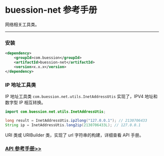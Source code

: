 # buession-net 参考手册


网络相关工具类。


---


### 安装

```xml
<dependency>
    <groupId>com.buession</groupId>
    <artifactId>buession-net</artifactId>
    <version>x.x.x</version>
</dependency>
```


### IP 地址工具类

IP 地址工具类 `com.buession.net.utils.InetAddressUtis` 实现了，IPV4 地址和数字型 IP 相互转换。

```java
import com.buession.net.utils.InetAddressUtis;

long result = InetAddressUtis.ip2long("127.0.0.1"); // 2130706433
String ip = InetAddressUtis.long2ip(2130706433L); // 127.0.0.1
```

URI 类或 URIBuilder 类，实现了 url 字符串的构建，详细查看 API 手册。


### [API 参考手册>>](/manual/2.0/docs/buession-net/)